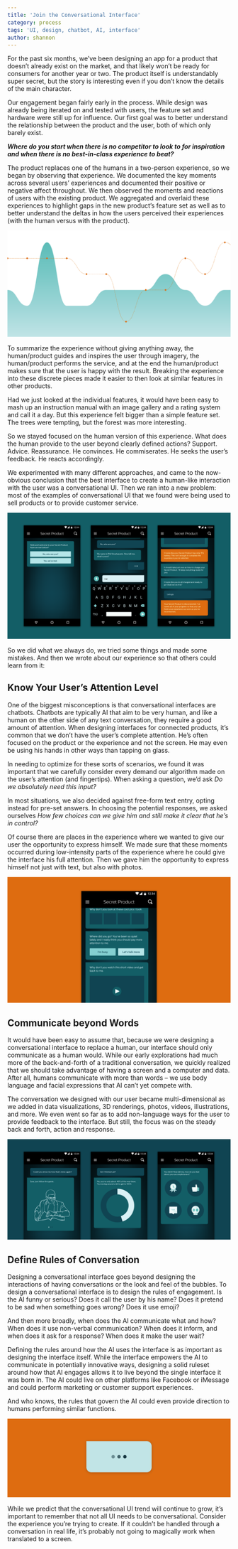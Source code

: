 ```yaml
---
title: 'Join the Conversational Interface'
category: process
tags: 'UI, design, chatbot, AI, interface'
author: shannon
---
```


For the past six months, we’ve been designing an app for a product that doesn’t already exist on the market, and that likely won’t be ready for consumers for another year or two. The product itself is understandably super secret, but the story is interesting even if you don’t know the details of the main character.

Our engagement began fairly early in the process. While design was already being iterated on and tested with users, the feature set and hardware were still up for influence. Our first goal was to better understand the relationship between the product and the user, both of which only barely exist.

***Where do you start when there is no competitor to look to for inspiration and when there is no best-in-class experience to beat?***

The product replaces one of the humans in a two-person experience, so we began by observing that experience. We documented the key moments across several users’ experiences and documented their positive or negative affect throughout. We then observed the moments and reactions of users with the existing product. We aggregated and overlaid these experiences to highlight gaps in the new product’s feature set as well as to better understand the deltas in how the users perceived their experiences (with the human versus with the product).

![Experience Journey](05-03-conversational/CUI_01.png)

To summarize the experience without giving anything away, the human/product guides and inspires the user through imagery, the human/product performs the service, and at the end the human/product makes sure that the user is happy with the result. Breaking the experience into these discrete pieces made it easier to then look at similar features in other products.

Had we just looked at the individual features, it would have been easy to mash up an instruction manual with an image gallery and a rating system and call it a day. But this experience felt bigger than a simple feature set. The trees were tempting, but the forest was more interesting.

So we stayed focused on the human version of this experience. What does the human provide to the user beyond clearly defined actions? Support. Advice. Reassurance. He convinces. He commiserates. He seeks the user’s feedback. He reacts accordingly.

We experimented with many different approaches, and came to the now-obvious conclusion that the best interface to create a human-like interaction with the user was a conversational UI. Then we ran into a new problem: most of the examples of conversational UI that we found were being used to sell products or to provide customer service.

![Conversational Interface](05-03-conversational/CUI_02.png)

So we did what we always do, we tried some things and made some mistakes. And then we wrote about our experience so that others could learn from it:

## Know Your User’s Attention Level

One of the biggest misconceptions is that conversational interfaces are chatbots. Chatbots are typically AI that aim to be very human, and like a human on the other side of any text conversation, they require a good amount of attention. When designing interfaces for connected products, it’s common that we don’t have the user’s complete attention. He’s often focused on the product or the experience and not the screen. He may even be using his hands in other ways than tapping on glass.

In needing to optimize for these sorts of scenarios, we found it was important that we carefully consider every demand our algorithm made on the user’s attention (and fingertips). When asking a question, we’d ask _Do we absolutely need this input?_

In most situations, we also decided against free-form text entry, opting instead for pre-set answers. In choosing the potential responses, we asked ourselves _How few choices can we give him and still make it clear that he’s in control?_

Of course there are places in the experience where we wanted to give our user the opportunity to express himself. We made sure that these moments occurred during low-intensity parts of the experience where he could give the interface his full attention. Then we gave him the opportunity to express himself not just with text, but also with photos.

![Needy AI](05-03-conversational/CUI_03.png)

## Communicate beyond Words

It would have been easy to assume that, because we were designing a conversational interface to replace a human, our interface should only communicate as a human would. While our early explorations had much more of the back-and-forth of a traditional conversation, we quickly realized that we should take advantage of having a screen and a computer and data. After all, humans communicate with more than words – we use body language and facial expressions that AI can’t yet compete with.

The conversation we designed with our user became multi-dimensional as we added in data visualizations, 3D renderings, photos, videos, illustrations, and more. We even went so far as to add non-language ways for the user to provide feedback to the interface. But still, the focus was on the steady back and forth, action and response.

![Beyond Words](05-03-conversational/CUI_04.png)

## Define Rules of Conversation

Designing a conversational interface goes beyond designing the interactions of having conversations or the look and feel of the bubbles. To design a conversational interface is to design the rules of engagement. Is the AI funny or serious? Does it call the user by his name? Does it pretend to be sad when something goes wrong? Does it use emoji?

And then more broadly, when does the AI communicate what and how? When does it use non-verbal communication? When does it inform, and when does it ask for a response? When does it make the user wait?

Defining the rules around how the AI uses the interface is as important as designing the interface itself. While the interface empowers the AI to communicate in potentially innovative ways, designing a solid ruleset around how that AI engages allows it to live beyond the single interface it was born in. The AI could live on other platforms like Facebook or iMessage and could perform marketing or customer support experiences.

And who knows, the rules that govern the AI could even provide direction to humans performing similar functions.

![Waiting](05-03-conversational/CUI_05.png)

While we predict that the conversational UI trend will continue to grow, it’s important to remember that not all UI needs to be conversational. Consider the experience you’re trying to create. If it couldn’t be handled through a conversation in real life, it’s probably not going to magically work when translated to a screen.
